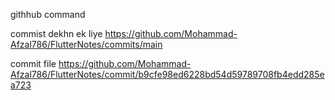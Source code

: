 githhub command 

commist dekhn ek  liye 
https://github.com/Mohammad-Afzal786/FlutterNotes/commits/main

commit file 
https://github.com/Mohammad-Afzal786/FlutterNotes/commit/b9cfe98ed6228bd54d59789708fb4edd285ea723
